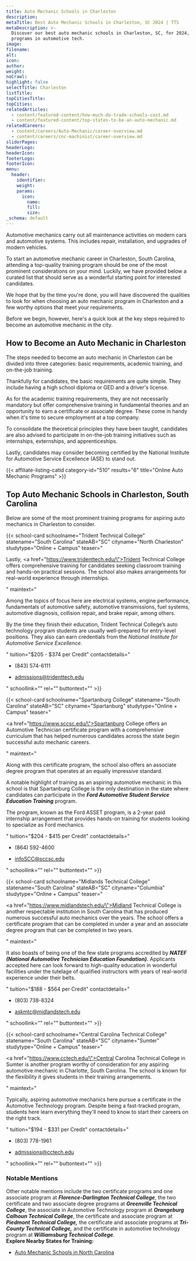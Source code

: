 ```yaml
---
title: Auto Mechanic Schools in Charleston
description:
metaTitle: Best Auto Mechanic Schools in Charleston, SC 2024 | TTS
metaDescription: >-
  Discover our best auto mechanic schools in Charleston, SC, for 2024, for top
  programs in automotive tech.
image:
filename:
alt:
icon:
author:
weight:
noCrawl:
highlight: false
selectTitle: Charleston
listTitle:
topCitiesTitle:
topCities:
relatedArticles:
  - content/featured-content/how-much-do-trade-schools-cost.md
  - content/featured-content/top-states-to-be-an-auto-mechanic.md
relatedCareers:
  - content/careers/Auto-Mechanic/career-overview.md
  - content/careers/cnc-machinist/career-overview.md
sliderPages:
headerLogo:
headerIcon:
footerLogo:
footerIcon:
menu:
  header:
    identifier:
    weight:
    params:
      icon:
        name:
        fill:
        size:
_schema: default
---
```

Automotive mechanics carry out all maintenance activities on modern cars and automotive systems. This includes repair, installation, and upgrades of modern vehicles.

To start an automotive mechanic career in Charleston, South Carolina, attending a top-quality training program should be one of the most prominent considerations on your mind. Luckily, we have provided below a curated list that should serve as a wonderful starting point for interested candidates.

We hope that by the time you're done, you will have discovered the qualities to look for when choosing an auto mechanic program in Charleston and a few worthy options that meet your requirements.

Before we begin, however, here's a quick look at the key steps required to become an automotive mechanic in the city.

## **How to Become an Auto Mechanic in Charleston**

The steps needed to become an auto mechanic in Charleston can be divided into three categories: basic requirements, academic training, and on-the-job training.

Thankfully for candidates, the basic requirements are quite simple. They include having a high school diploma or GED and a driver's license.

As for the academic training requirements, they are not necessarily mandatory but offer comprehensive training in fundamental theories and an opportunity to earn a certificate or associate degree. These come in handy when it's time to secure employment at a top company.

To consolidate the theoretical principles they have been taught, candidates are also advised to participate in on-the-job training initiatives such as internships, externships, and apprenticeships.

Lastly, candidates may consider becoming certified by the National Institute for Automotive Service Excellence (ASE) to stand out.

{{< affiliate-listing-catid category-id="510" results="6" title="Online Auto Mechanic Programs" >}}

## **Top Auto Mechanic Schools in Charleston, South Carolina**

Below are some of the most prominent training programs for aspiring auto mechanics in Charleston to consider.

{{< school-card schoolname="Trident Technical College" statename="South Carolina" stateAB="SC" cityname="North Charleston" studytype="Online + Campus" teaser="<p>Lastly, <a href=\"https://www.tridenttech.edu/\">Trident Technical College</a> offers comprehensive training for candidates seeking classroom training and hands-on practical sessions. The school also makes arrangements for real-world experience through internships.</p>" maintext="<p>Among the topics of focus here are electrical systems, engine performance, fundamentals of automotive safety, automotive transmissions, fuel systems, automotive diagnosis, collision repair, and brake repair, among others.</p><p>By the time they finish their education, Trident Technical College’s auto technology program students are usually well-prepared for entry-level positions. They also can earn credentials from the <em>National Institute for Automotive Service Excellence</em>.</p>" tuition="$205 - $374 per Credit" contactdetails="<ul><li><p>(843) 574-6111</p></li><li><p>admissions@tridenttech.edu</p></li></ul>" schoollink="" rel="" buttontext="" >}}

{{< school-card schoolname="Spartanburg College" statename="South Carolina" stateAB="SC" cityname="Spartanburg" studytype="Online + Campus" teaser="<p><a href=\"https://www.sccsc.edu/\">Spartanburg College</a> offers an Automotive Technician certificate program with a comprehensive curriculum that has helped numerous candidates across the state begin successful auto mechanic careers.</p>" maintext="<p>Along with this certificate program, the school also offers an associate degree program that operates at an equally impressive standard.</p><p>A notable highlight of training as an aspiring automotive mechanic in this school is that Spartanburg College is the only destination in the state where candidates can participate in the <em><strong>Ford Automotive Student Service Education Training</strong></em> program.</p><p>The program, known as the Ford ASSET program, is a 2-year paid internship arrangement that provides hands-on training for students looking to specialize as Ford mechanics.</p>" tuition="$204 - $415 per Credit" contactdetails="<ul><li><p>(864) 592-4600</p></li><li><p>infoSCC@sccsc.edu</p></li></ul>" schoollink="" rel="" buttontext="" >}}

{{< school-card schoolname="Midlands Technical College" statename="South Carolina" stateAB="SC" cityname="Columbia" studytype="Online + Campus" teaser="<p><a href=\"https://www.midlandstech.edu/\">Midland Technical College</a> is another respectable institution in South Carolina that has produced numerous successful auto mechanics over the years. The school offers a certificate program that can be completed in under a year and an associate degree program that can be completed in two years.</p>" maintext="<p>It also boasts of being one of the few state programs accredited by <em><strong>NATEF (National Automotive Technician Education Foundation).</strong></em> Applicants accepted here can look forward to high-quality education in wonderful facilities under the tutelage of qualified instructors with years of real-world experience under their belts.</p>" tuition="$188 - $564 per Credit" contactdetails="<ul><li><p>(803) 738-8324</p></li><li><p>askmtc@midlandstech.edu</p></li></ul>" schoollink="" rel="" buttontext="" >}}

{{< school-card schoolname="Central Carolina Technical College" statename="South Carolina" stateAB="SC" cityname="Sumter" studytype="Online + Campus" teaser="<p><a href=\"https://www.cctech.edu/\">Central Carolina Technical College</a> in Sumter is another program worthy of consideration for any aspiring automotive mechanic in Charlotte, South Carolina. The school is known for the flexibility it gives students in their training arrangements.</p>" maintext="<p>Typically, aspiring automotive mechanics here pursue a certificate in the Automotive Technology program. Despite being a fast-tracked program, students here learn everything they'll need to know to start their careers on the right track.</p>" tuition="$194 - $331 per Credit" contactdetails="<ul><li><p>(803) 778-1961</p></li><li><p>admissions@cctech.edu</p></li></ul>" schoollink="" rel="" buttontext="" >}}

### **Notable Mentions**

Other notable mentions include the two certificate programs and one associate program at ***Florence-Darlington Technical College***, the two certificate and two associate degree programs at ***Greenville Technical College***, the associate in Automotive Technology program at ***Orangeburg Calhoun Technical College***, the certificate and associate program at ***Piedmont Technical College,*** the certificate and associate programs at ***Tri-County Technical College,*** and the certificate in automotive technology program at ***Williamsburg Technical College***.<br>**Explore Nearby States for Training:**

* [Auto Mechanic Schools in North Carolina](https://toptradeschools.com/near-you/auto-mechanic/north-carolina/)